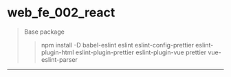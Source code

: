 # web_fe_002_react

> Base package
>> npm install -D babel-eslint eslint eslint-config-prettier eslint-plugin-html eslint-plugin-prettier eslint-plugin-vue prettier vue-eslint-parser

---
